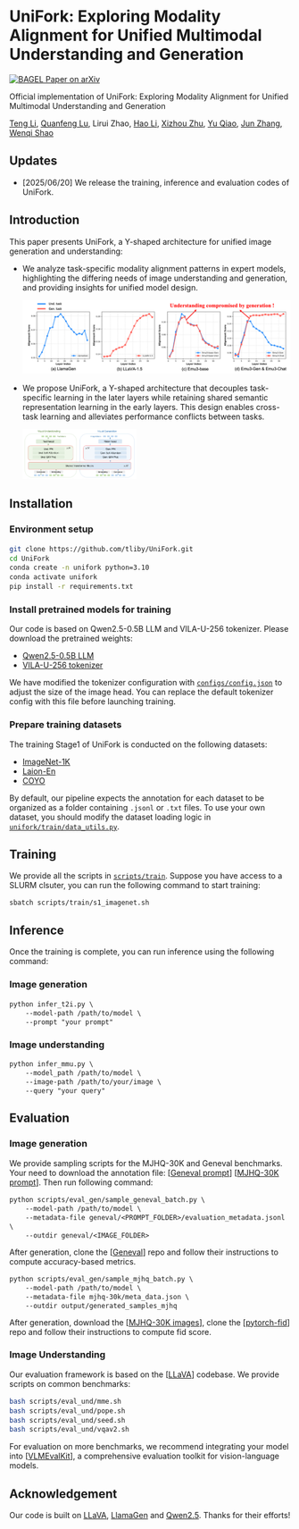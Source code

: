 # UniFork: Exploring Modality Alignment for Unified Multimodal Understanding and Generation

<p align="left">
  <a href="https://arxiv.org/abs/2506.17202">
    <img
      src="https://img.shields.io/badge/UniFork-Paper-red?logo=arxiv&logoColor=red"
      alt="BAGEL Paper on arXiv"
    />
  </a>
</p>


Official implementation of UniFork: Exploring Modality Alignment for Unified Multimodal Understanding and Generation

[Teng Li](https://scholar.google.com/citations?user=U38Pk_kAAAAJ&hl=en), [Quanfeng Lu](https://lqf-hfnju.github.io/), Lirui Zhao, [Hao Li](https://cpsxhao.github.io/), [Xizhou Zhu](https://scholar.google.com/citations?user=02RXI00AAAAJ&hl=en), [Yu Qiao](https://mmlab.siat.ac.cn/yuqiao), [Jun Zhang](https://eejzhang.people.ust.hk/), [Wenqi Shao](https://wqshao126.github.io/)



## Updates

- [2025/06/20] We release the training, inference and evaluation codes of UniFork.

## Introduction

This paper presents UniFork, a Y-shaped architecture for unified image generation and understanding:

- We analyze task-specific modality alignment patterns in expert models, highlighting the differing needs of image understanding and generation, and providing insights for unified model design.

  ![analysis](assets/analysis.png)

- We propose UniFork, a Y-shaped architecture that decouples task-specific learning in the later layers while retaining shared semantic representation learning in the early layers. This design enables cross-task learning and alleviates performance conflicts between tasks.

  <img src="assets/method.png" alt="method" style="zoom: 20%;" />

## Installation

### Environment setup

```bash
git clone https://github.com/tliby/UniFork.git
cd UniFork
conda create -n unifork python=3.10
conda activate unifork
pip install -r requirements.txt
```

### Install pretrained models for training

Our code is based on Qwen2.5-0.5B LLM and VILA-U-256 tokenizer. Please download the pretrained weights:

- [Qwen2.5-0.5B LLM](https://huggingface.co/Qwen/Qwen2.5-0.5B)
- [VILA-U-256 tokenizer](https://huggingface.co/mit-han-lab/vila-u-7b-256/tree/main/vision_tower)

We have modified the tokenizer configuration with [`configs/config.json`](configs/config.json) to adjust the size of the image head. You can replace the default tokenizer config with this file before launching training.

### Prepare training datasets

The training Stage1 of UniFork is conducted on the following datasets:

- [ImageNet-1K](https://www.image-net.org/)
- [Laion-En](https://laion.ai/blog/laion-5b/)
- [COYO](https://huggingface.co/datasets/kakaobrain/coyo-700m)

By default, our pipeline expects the annotation for each dataset to be organized as a folder containing `.jsonl` or `.txt` files. To use your own dataset, you should modify the dataset loading logic in [`unifork/train/data_utils.py`](unifork/train/data_utils.py).

## Training

We provide all the scripts in [`scripts/train`](scripts/train). Suppose you have access to a SLURM clsuter, you can run the following command to start training:

```
sbatch scripts/train/s1_imagenet.sh
```

## Inference

Once the training is complete, you can run inference using the following command:

### Image generation

```
python infer_t2i.py \
    --model-path /path/to/model \
    --prompt "your prompt"
```

### Image understanding

```
python infer_mmu.py \
    --model_path /path/to/model \
    --image-path /path/to/your/image \
    --query "your query"
```

## Evaluation

### Image generation

We provide sampling scripts for the MJHQ-30K and Geneval benchmarks. Your need to download the annotation file: \[[Geneval prompt](https://github.com/djghosh13/geneval/blob/main/prompts/evaluation_metadata.jsonl)] [[MJHQ-30K prompt](https://huggingface.co/datasets/playgroundai/MJHQ-30K/blob/main/meta_data.json)]. Then run following command:

```
python scripts/eval_gen/sample_geneval_batch.py \
    --model-path /path/to/model \
    --metadata-file geneval/<PROMPT_FOLDER>/evaluation_metadata.jsonl \
    --outdir geneval/<IMAGE_FOLDER>
```

After generation, clone the [[Geneval](https://github.com/djghosh13/geneval/)] repo and follow their instructions to compute accuracy-based metrics.

```
python scripts/eval_gen/sample_mjhq_batch.py \
    --model-path /path/to/model \
    --metadata-file mjhq-30k/meta_data.json \
    --outdir output/generated_samples_mjhq
```

After generation, download the [[MJHQ-30K images](https://huggingface.co/datasets/playgroundai/MJHQ-30K/blob/main/mjhq30k_imgs.zip)], clone the [[pytorch-fid](https://github.com/mseitzer/pytorch-fid)] repo and follow their instructions to compute fid score.

### Image Understanding

Our evaluation framework is based on the [[LLaVA](https://github.com/haotian-liu/LLaVA/blob/main/docs/Evaluation.md)] codebase. We provide scripts on common benchmarks:

```bash
bash scripts/eval_und/mme.sh
bash scripts/eval_und/pope.sh
bash scripts/eval_und/seed.sh
bash scripts/eval_und/vqav2.sh
```

For evaluation on more benchmarks, we recommend integrating your model into [[VLMEvalKit](https://github.com/open-compass/VLMEvalKit)], a comprehensive evaluation toolkit for vision-language models.

## Acknowledgement

Our code is built on [LLaVA](https://github.com/haotian-liu/LLaVA),  [LlamaGen](https://github.com/FoundationVision/LlamaGen) and [Qwen2.5](https://github.com/QwenLM/Qwen3). Thanks for their efforts!
